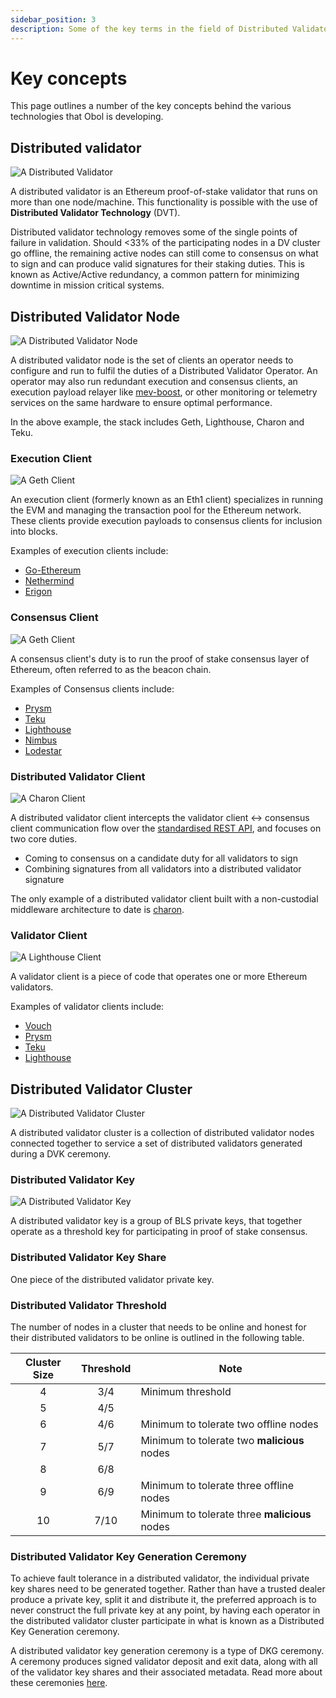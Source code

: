```yaml
---
sidebar_position: 3
description: Some of the key terms in the field of Distributed Validator Technology
---
```


# Key concepts

This page outlines a number of the key concepts behind the various technologies that Obol is developing.

## Distributed validator

![A Distributed Validator](https://github.com/ObolNetwork/obol-docs/blob/main/img/32Eth.png)

A distributed validator is an Ethereum proof-of-stake validator that runs on more than one node/machine. This functionality is possible with the use of **Distributed Validator Technology** (DVT).

Distributed validator technology removes some of the single points of failure in validation. Should <33% of the participating nodes in a DV cluster go offline, the remaining active nodes can still come to consensus on what to sign and can produce valid signatures for their staking duties. This is known as Active/Active redundancy, a common pattern for minimizing downtime in mission critical systems. ​

## Distributed Validator Node

![A Distributed Validator Node](https://github.com/ObolNetwork/obol-docs/blob/main/img/DVNode.png)

A distributed validator node is the set of clients an operator needs to configure and run to fulfil the duties of a Distributed Validator Operator. An operator may also run redundant execution and consensus clients, an execution payload relayer like [mev-boost](https://github.com/flashbots/mev-boost), or other monitoring or telemetry services on the same hardware to ensure optimal performance.

In the above example, the stack includes Geth, Lighthouse, Charon and Teku.

### Execution Client

![A Geth Client](https://github.com/ObolNetwork/obol-docs/blob/main/img/POWNodeV2.png)

An execution client (formerly known as an Eth1 client) specializes in running the EVM and managing the transaction pool for the Ethereum network. These clients provide execution payloads to consensus clients for inclusion into blocks.

Examples of execution clients include:

* [Go-Ethereum](https://geth.ethereum.org/)
* [Nethermind](https://docs.nethermind.io/nethermind/)
* [Erigon](https://github.com/ledgerwatch/erigon)

### Consensus Client

![A Geth Client](https://github.com/ObolNetwork/obol-docs/blob/main/img/POSClient.png)

A consensus client's duty is to run the proof of stake consensus layer of Ethereum, often referred to as the beacon chain.

Examples of Consensus clients include:

* [Prysm](https://docs.prylabs.network/docs/how-prysm-works/beacon-node)
* [Teku](https://docs.teku.consensys.net/en/stable/)
* [Lighthouse](https://lighthouse-book.sigmaprime.io/api-bn.html)
* [Nimbus](https://nimbus.guide/)
* [Lodestar](https://github.com/ChainSafe/lodestar)

### Distributed Validator Client

![A Charon Client](https://github.com/ObolNetwork/obol-docs/blob/main/img/CharonBrick.png)

A distributed validator client intercepts the validator client ↔ consensus client communication flow over the [standardised REST API](https://ethereum.github.io/beacon-APIs/#/ValidatorRequiredApi), and focuses on two core duties.

* Coming to consensus on a candidate duty for all validators to sign
* Combining signatures from all validators into a distributed validator signature

The only example of a distributed validator client built with a non-custodial middleware architecture to date is [charon](https://github.com/ObolNetwork/obol-docs/blob/main/versioned_docs/version-v0.17.0/charon/intro/README.md).

### Validator Client

![A Lighthouse Client](https://github.com/ObolNetwork/obol-docs/blob/main/img/ValidatorBrick.png)

A validator client is a piece of code that operates one or more Ethereum validators.

Examples of validator clients include:

* [Vouch](https://www.attestant.io/posts/introducing-vouch/)
* [Prysm](https://docs.prylabs.network/docs/how-prysm-works/prysm-validator-client/)
* [Teku](https://docs.teku.consensys.net/en/stable/)
* [Lighthouse](https://lighthouse-book.sigmaprime.io/api-bn.html)

## Distributed Validator Cluster

![A Distributed Validator Cluster](https://github.com/ObolNetwork/obol-docs/blob/main/img/DVCluster.png)

A distributed validator cluster is a collection of distributed validator nodes connected together to service a set of distributed validators generated during a DVK ceremony.

### Distributed Validator Key

![A Distributed Validator Key](https://github.com/ObolNetwork/obol-docs/blob/main/img/ThresholdSigning.png)

A distributed validator key is a group of BLS private keys, that together operate as a threshold key for participating in proof of stake consensus.

### Distributed Validator Key Share

One piece of the distributed validator private key.

### Distributed Validator Threshold

The number of nodes in a cluster that needs to be online and honest for their distributed validators to be online is outlined in the following table.

| Cluster Size | Threshold | Note                                          |
| :----------: | :-------: | --------------------------------------------- |
|       4      |    3/4    | Minimum threshold                             |
|       5      |    4/5    |                                               |
|       6      |    4/6    | Minimum to tolerate two offline nodes         |
|       7      |    5/7    | Minimum to tolerate two **malicious** nodes   |
|       8      |    6/8    |                                               |
|       9      |    6/9    | Minimum to tolerate three offline nodes       |
|      10      |    7/10   | Minimum to tolerate three **malicious** nodes |

### Distributed Validator Key Generation Ceremony

To achieve fault tolerance in a distributed validator, the individual private key shares need to be generated together. Rather than have a trusted dealer produce a private key, split it and distribute it, the preferred approach is to never construct the full private key at any point, by having each operator in the distributed validator cluster participate in what is known as a Distributed Key Generation ceremony.

A distributed validator key generation ceremony is a type of DKG ceremony. A ceremony produces signed validator deposit and exit data, along with all of the validator key shares and their associated metadata. Read more about these ceremonies [here](https://github.com/ObolNetwork/obol-docs/blob/main/versioned_docs/version-v0.17.0/charon/dkg/README.md).
